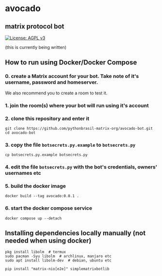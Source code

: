 # avocado

## matrix protocol bot

[![License: AGPL v3](https://img.shields.io/badge/License-AGPL_v3-blue.svg)](https://www.gnu.org/licenses/agpl-3.0)

(this is currently being written)

## How to run using Docker/Docker Compose

### 0. create a Matrix account for your bot. Take note of it's username, password and homeserver.

We also recommend you to create a room to test it.

### 1. join the room(s) where your bot will run using it's account

### 2. clone this repository and enter it

```
git clone https://github.com/pythonbrasil-matrix-org/avocado-bot.git
cd avocado-bot
```

### 3. copy the file `botsecrets.py.example` to `botsecrets.py`

```
cp botsecrets.py.example botsecrets.py
```

### 4. edit the file `botsecrets.py` with the bot's credentials, owners' usernames etc

### 5. build the docker image

```
docker build --tag avocado:0.0.1 .
```

### 6. start the docker compose service

```
docker compose up --detach
```

## Installing dependencies locally manually (not needed when using docker)

```
pkg install libolm  # termux
sudo pacman -Syu libolm  # archlinux, manjaro etc
sudo apt install libolm-dev  # debian, ubuntu etc
```

```
pip install "matrix-nio[e2e]" simplematrixbotlib
```


